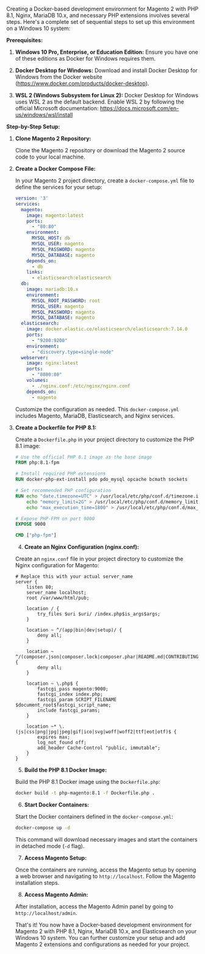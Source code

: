 Creating a Docker-based development environment for Magento 2 with PHP 8.1, Nginx, MariaDB 10.x, and necessary PHP extensions involves several steps. Here's a complete set of sequential steps to set up this environment on a Windows 10 system:

**Prerequisites:**

1. **Windows 10 Pro, Enterprise, or Education Edition:** Ensure you have one of these editions as Docker for Windows requires them.

2. **Docker Desktop for Windows:** Download and install Docker Desktop for Windows from the Docker website (https://www.docker.com/products/docker-desktop).

3. **WSL 2 (Windows Subsystem for Linux 2):** Docker Desktop for Windows uses WSL 2 as the default backend. Enable WSL 2 by following the official Microsoft documentation: https://docs.microsoft.com/en-us/windows/wsl/install

**Step-by-Step Setup:**

1. **Clone Magento 2 Repository:**

   Clone the Magento 2 repository or download the Magento 2 source code to your local machine.

2. **Create a Docker Compose File:**

   In your Magento 2 project directory, create a `docker-compose.yml` file to define the services for your setup:

   ```yaml
   version: '3'
   services:
     magento:
       image: magento:latest
       ports:
         - "80:80"
       environment:
         MYSQL_HOST: db
         MYSQL_USER: magento
         MYSQL_PASSWORD: magento
         MYSQL_DATABASE: magento
       depends_on:
         - db
       links:
         - elasticsearch:elasticsearch
     db:
       image: mariadb:10.x
       environment:
         MYSQL_ROOT_PASSWORD: root
         MYSQL_USER: magento
         MYSQL_PASSWORD: magento
         MYSQL_DATABASE: magento
     elasticsearch:
       image: docker.elastic.co/elasticsearch/elasticsearch:7.14.0
       ports:
         - "9200:9200"
       environment:
         - "discovery.type=single-node"
     webserver:
       image: nginx:latest
       ports:
         - "8080:80"
       volumes:
         - ./nginx.conf:/etc/nginx/nginx.conf
       depends_on:
         - magento
   ```

   Customize the configuration as needed. This `docker-compose.yml` includes Magento, MariaDB, Elasticsearch, and Nginx services.

3. **Create a Dockerfile for PHP 8.1:**

   Create a `Dockerfile.php` in your project directory to customize the PHP 8.1 image:

   ```Dockerfile
   # Use the official PHP 8.1 image as the base image
   FROM php:8.1-fpm

   # Install required PHP extensions
   RUN docker-php-ext-install pdo pdo_mysql opcache bcmath sockets

   # Set recommended PHP configuration
   RUN echo "date.timezone=UTC" > /usr/local/etc/php/conf.d/timezone.ini && \
       echo "memory_limit=2G" > /usr/local/etc/php/conf.d/memory_limit.ini && \
       echo "max_execution_time=1800" > /usr/local/etc/php/conf.d/max_execution_time.ini

   # Expose PHP-FPM on port 9000
   EXPOSE 9000

   CMD ["php-fpm"]
   ```

   4. **Create an Nginx Configuration (nginx.conf):**

   Create an `nginx.conf` file in your project directory to customize the Nginx configuration for Magento:

   ```nginx
   # Replace this with your actual server_name
   server {
       listen 80;
       server_name localhost;
       root /var/www/html/pub;

       location / {
           try_files $uri $uri/ /index.php$is_args$args;
       }

       location ~ ^/(app|bin|dev|setup)/ {
           deny all;
       }

       location ~ ^/(composer.json|composer.lock|composer.phar|README.md|CONTRIBUTING.md|LICENSE.txt) {
           deny all;
       }

       location ~ \.php$ {
           fastcgi_pass magento:9000;
           fastcgi_index index.php;
           fastcgi_param SCRIPT_FILENAME $document_root$fastcgi_script_name;
           include fastcgi_params;
       }

       location ~* \.(js|css|png|jpg|jpeg|gif|ico|svg|woff|woff2|ttf|eot|otf)$ {
           expires max;
           log_not_found off;
           add_header Cache-Control "public, immutable";
       }
   }
   ```

   5. **Build the PHP 8.1 Docker Image:**

   Build the PHP 8.1 Docker image using the `Dockerfile.php`:

   ```bash
   docker build -t php-magento:8.1 -f Dockerfile.php .
   ```

   6. **Start Docker Containers:**

   Start the Docker containers defined in the `docker-compose.yml`:

   ```bash
   docker-compose up -d
   ```

   This command will download necessary images and start the containers in detached mode (`-d` flag).

   7. **Access Magento Setup:**

   Once the containers are running, access the Magento setup by opening a web browser and navigating to `http://localhost`. Follow the Magento installation steps.

   8. **Access Magento Admin:**

   After installation, access the Magento Admin panel by going to `http://localhost/admin`.

   That's it! You now have a Docker-based development environment for Magento 2 with PHP 8.1, Nginx, MariaDB 10.x, and Elasticsearch on your Windows 10 system. You can further customize your setup and add Magento 2 extensions and configurations as needed for your project.